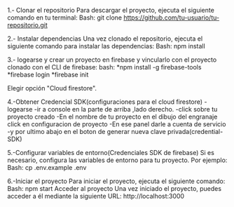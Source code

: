 1.- Clonar el repositorio
Para descargar el proyecto, ejecuta el siguiente comando en tu terminal:
Bash:
git clone https://github.com/tu-usuario/tu-repositorio.git

2.- Instalar dependencias
Una vez clonado el repositorio, ejecuta el siguiente comando para instalar las dependencias:
Bash:
npm install

3.- logearse y crear un proyecto en firebase y vincularlo con el proyecto clonado
con el CLI de firebase:
bash:
 *npm install -g firebase-tools
 *firebase login
 *firebase init
 
Elegir opción "Cloud firestore".

4.-Obtener Credencial SDK(configuraciones para el cloud firestore)
   -logearse
   -ir a console en la parte de arriba ,lado derecho.
   -click sobre tu proyecto creado
   -En el nombre de tu proyecto en el dibujo del engranaje click en configuracion de proyecto
   -En ese panel darle a cuenta de servicio
   -y por ultimo abajo en el boton de generar nueva clave privada(credential- SDK)

5.-Configurar variables de entorno(Credenciales SDK de firebase)
Si es necesario, configura las variables de entorno para tu proyecto. Por ejemplo:
Bash:
cp .env.example .env

6.-Iniciar el proyecto
Para iniciar el proyecto, ejecuta el siguiente comando:
Bash:
npm start
Acceder al proyecto
Una vez iniciado el proyecto, puedes acceder a él mediante la siguiente URL:
http://localhost:3000
